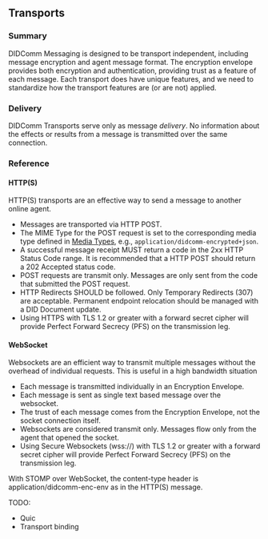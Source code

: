 ## Transports
### Summary
DIDComm Messaging is designed to be transport independent, including message encryption and agent message format. The encryption envelope provides both encryption and authentication, providing trust as a feature of each message. Each transport does have unique features, and we need to standardize how the transport features are (or are not) applied.

### Delivery

DIDComm Transports serve only as message _delivery_. No information about the effects or results from a message is transmitted over the same connection.

### Reference
#### HTTP(S)

HTTP(S) transports are an effective way to send a message to another online agent.

- Messages are transported via HTTP POST.
- The MIME Type for the POST request is set to the corresponding media type defined in [Media Types](#media-types), e.g., `application/didcomm-encrypted+json`.
- A successful message receipt MUST return a code in the 2xx HTTP Status Code range. It is recommended that a HTTP POST should return a 202 Accepted status code. 
- POST requests are transmit only. Messages are only sent from the code that submitted the POST request.
- HTTP Redirects SHOULD be followed. Only Temporary Redirects (307) are acceptable. Permanent endpoint relocation should be managed with a DID Document update.
- Using HTTPS with TLS 1.2 or greater with a forward secret cipher will provide Perfect Forward Secrecy (PFS) on the transmission leg.

#### WebSocket
Websockets are an efficient way to transmit multiple messages without the overhead of individual requests. This is useful in a high bandwidth situation

- Each message is transmitted individually in an Encryption Envelope.
- Each message is sent as single text based message over the websocket.
- The trust of each message comes from the Encryption Envelope, not the socket connection itself.
- Websockets are considered transmit only. Messages flow only from the agent that opened the socket.
- Using Secure Websockets (wss://) with TLS 1.2 or greater with a forward secret cipher will provide Perfect Forward Secrecy (PFS) on the transmission leg.

With STOMP over WebSocket, the content-type header is application/didcomm-enc-env as in the HTTP(S) message.

TODO:

* Quic
* Transport binding
